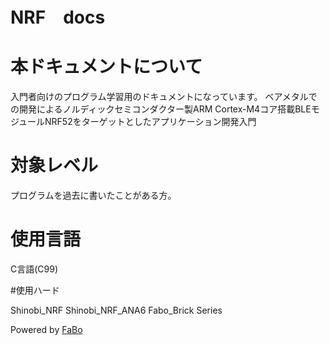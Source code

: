 # NRF　docs

# 本ドキュメントについて

入門者向けのプログラム学習用のドキュメントになっています。
ベアメタルでの開発によるノルディックセミコンダクター製ARM Cortex-M4コア搭載BLEモジュールNRF52をターゲットとしたアプリケーション開発入門

# 対象レベル

プログラムを過去に書いたことがある方。

# 使用言語

C言語(C99)

#使用ハード

Shinobi_NRF
Shinobi_NRF_ANA6
Fabo_Brick Series

Powered by [FaBo](http://www.fabo.io)

